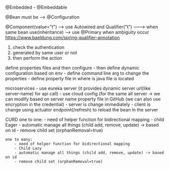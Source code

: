 @Embedded - @Embeddable

@Bean must be --> @Configuration

@Component(value="t") --> use Autowired and Qualifier("t")
    ---> when same bean use(inheritance) --> use @Primary when ambiguity occur
https://www.baeldung.com/spring-qualifier-annotation



1. check the authentication
2. generated by same user or not
3. then perform the action


define properties files and then configure
    - then define dynamic configuration based on env
    - define command line arg to change the properties
    - define property file in where is java file is located


microservices
    - use eureka server (it provides dynamic server url(like server-name) for api call)
    - use cloud config (for the same all server -> we can modify based on server name property file in GitHub (we can also use encryption in the credential)
        - server is change immediately
        - client is change using actuator endpoint(/refresh) to reload the bean in the server


CURD
    one to one:
        - need of helper function for bidirectional mapping
        - child Eager 
        - automatic manage all things (child add, remove, update) -> based on id
        - remove child set (orphanRemoval=true)

    one to many:
        - need of helper function for bidirectional mapping
        - Child Lazy
        - automatic manage all things (child add, remove, update) -> based on id
        - remove child set (orphanRemoval=true)

 

        
